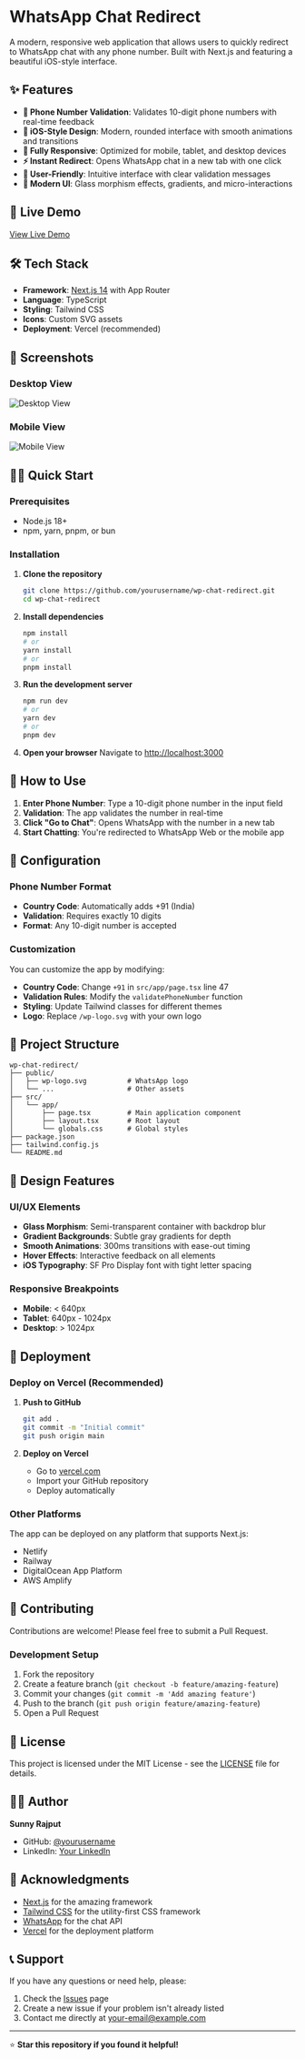 # WhatsApp Chat Redirect

A modern, responsive web application that allows users to quickly redirect to WhatsApp chat with any phone number. Built with Next.js and featuring a beautiful iOS-style interface.

## ✨ Features

- **📱 Phone Number Validation**: Validates 10-digit phone numbers with real-time feedback
- **🎨 iOS-Style Design**: Modern, rounded interface with smooth animations and transitions
- **📱 Fully Responsive**: Optimized for mobile, tablet, and desktop devices
- **⚡ Instant Redirect**: Opens WhatsApp chat in a new tab with one click
- **🎯 User-Friendly**: Intuitive interface with clear validation messages
- **🌙 Modern UI**: Glass morphism effects, gradients, and micro-interactions

## 🚀 Live Demo

[View Live Demo](https://wp-chat-redirect.vercel.app/)

## 🛠️ Tech Stack

- **Framework**: [Next.js 14](https://nextjs.org/) with App Router
- **Language**: TypeScript
- **Styling**: Tailwind CSS
- **Icons**: Custom SVG assets
- **Deployment**: Vercel (recommended)

## 📱 Screenshots

### Desktop View
![Desktop View](screenshots/desktop.png)

### Mobile View
![Mobile View](screenshots/mobile.png)

## 🏃‍♂️ Quick Start

### Prerequisites

- Node.js 18+ 
- npm, yarn, pnpm, or bun

### Installation

1. **Clone the repository**
   ```bash
   git clone https://github.com/yourusername/wp-chat-redirect.git
   cd wp-chat-redirect
   ```

2. **Install dependencies**
   ```bash
   npm install
   # or
   yarn install
   # or
   pnpm install
   ```

3. **Run the development server**
   ```bash
   npm run dev
   # or
   yarn dev
   # or
   pnpm dev
   ```

4. **Open your browser**
   Navigate to [http://localhost:3000](http://localhost:3000)

## 📖 How to Use

1. **Enter Phone Number**: Type a 10-digit phone number in the input field
2. **Validation**: The app validates the number in real-time
3. **Click "Go to Chat"**: Opens WhatsApp with the number in a new tab
4. **Start Chatting**: You're redirected to WhatsApp Web or the mobile app

## 🔧 Configuration

### Phone Number Format
- **Country Code**: Automatically adds +91 (India)
- **Validation**: Requires exactly 10 digits
- **Format**: Any 10-digit number is accepted

### Customization

You can customize the app by modifying:

- **Country Code**: Change `+91` in `src/app/page.tsx` line 47
- **Validation Rules**: Modify the `validatePhoneNumber` function
- **Styling**: Update Tailwind classes for different themes
- **Logo**: Replace `/wp-logo.svg` with your own logo

## 📁 Project Structure

```
wp-chat-redirect/
├── public/
│   ├── wp-logo.svg          # WhatsApp logo
│   └── ...                  # Other assets
├── src/
│   └── app/
│       ├── page.tsx         # Main application component
│       ├── layout.tsx       # Root layout
│       └── globals.css      # Global styles
├── package.json
├── tailwind.config.js
└── README.md
```

## 🎨 Design Features

### UI/UX Elements
- **Glass Morphism**: Semi-transparent container with backdrop blur
- **Gradient Backgrounds**: Subtle gray gradients for depth
- **Smooth Animations**: 300ms transitions with ease-out timing
- **Hover Effects**: Interactive feedback on all elements
- **iOS Typography**: SF Pro Display font with tight letter spacing

### Responsive Breakpoints
- **Mobile**: < 640px
- **Tablet**: 640px - 1024px  
- **Desktop**: > 1024px

## 🚀 Deployment

### Deploy on Vercel (Recommended)

1. **Push to GitHub**
   ```bash
   git add .
   git commit -m "Initial commit"
   git push origin main
   ```

2. **Deploy on Vercel**
   - Go to [vercel.com](https://vercel.com)
   - Import your GitHub repository
   - Deploy automatically

### Other Platforms

The app can be deployed on any platform that supports Next.js:
- Netlify
- Railway
- DigitalOcean App Platform
- AWS Amplify

## 🤝 Contributing

Contributions are welcome! Please feel free to submit a Pull Request.

### Development Setup

1. Fork the repository
2. Create a feature branch (`git checkout -b feature/amazing-feature`)
3. Commit your changes (`git commit -m 'Add amazing feature'`)
4. Push to the branch (`git push origin feature/amazing-feature`)
5. Open a Pull Request

## 📄 License

This project is licensed under the MIT License - see the [LICENSE](LICENSE) file for details.

## 👨‍💻 Author

**Sunny Rajput**
- GitHub: [@yourusername](https://github.com/yourusername)
- LinkedIn: [Your LinkedIn](https://linkedin.com/in/yourprofile)

## 🙏 Acknowledgments

- [Next.js](https://nextjs.org/) for the amazing framework
- [Tailwind CSS](https://tailwindcss.com/) for the utility-first CSS framework
- [WhatsApp](https://whatsapp.com/) for the chat API
- [Vercel](https://vercel.com/) for the deployment platform

## 📞 Support

If you have any questions or need help, please:

1. Check the [Issues](https://github.com/yourusername/wp-chat-redirect/issues) page
2. Create a new issue if your problem isn't already listed
3. Contact me directly at your-email@example.com

---

⭐ **Star this repository if you found it helpful!**
